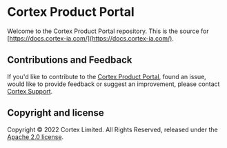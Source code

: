 # Cortex Product Portal

Welcome to the Cortex Product Portal repository. This is the source for [https://docs.cortex-ia.com/](https://docs.cortex-ia.com/).

## Contributions and Feedback

If you'd like to contribute to the [Cortex Product Portal](https://docs.cortex-ia.com/), found an issue, would like to provide feedback or suggest an improvement, please contact [Cortex Support](https://support.cortex.co.uk/).

## Copyright and license

Copyright © 2022 Cortex Limited. All Rights Reserved, released under the [Apache 2.0 license](https://github.com/CortexIntelligentAutomation/docs_v2022/blob/master/LICENSE).